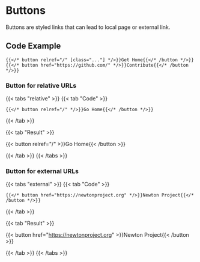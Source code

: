 # Buttons

Buttons are styled links that can lead to local page or external link.

## Code Example

```tpl
{{</* button relref="/" [class="..."] */>}}Get Home{{</* /button */>}}
{{</* button href="https://github.com/" */>}}Contribute{{</* /button */>}}
```

### Button for relative URLs

{{< tabs "relative" >}}
{{< tab "Code" >}}

```tpl
{{</* button relref="/" */>}}Go Home{{</* /button */>}}
```

{{< /tab >}}

{{< tab "Result" >}}

{{< button relref="/" >}}Go Home{{< /button >}}

{{< /tab >}}
{{< /tabs >}}

### Button for external URLs

{{< tabs "external" >}}
{{< tab "Code" >}}

```tpl
{{</* button href="https://newtonproject.org" */>}}Newton Project{{</* /button */>}}
```

{{< /tab >}}

{{< tab "Result" >}}

{{< button href="https://newtonproject.org" >}}Newton Project{{< /button >}}

{{< /tab >}}
{{< /tabs >}}
